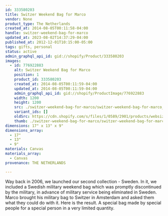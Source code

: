 ```yaml
---
id: 333580203
title: Switzer Weekend Bag for Marco
vendor: None
product_type: The Netherlands
created_at: 2014-08-05T00:11:58-04:00
handle: switzer-weekend-bag-for-marco
updated_at: 2023-08-02T14:37:29-04:00
published_at: 2012-12-01T10:15:00-05:00
tags: gifts, personal
status: active
admin_graphql_api_id: gid://shopify/Product/333580203
images:
  - id: 776922883
    alt: Switzer Weekend Bag for Marco
    position: 1
    product_id: 333580203
    created_at: 2014-08-05T00:11:59-04:00
    updated_at: 2014-08-05T00:11:59-04:00
    admin_graphql_api_id: gid://shopify/ProductImage/776922883
    width: 1200
    height: 1200
    src: ./switzer-weekend-bag-for-marco/switzer-weekend-bag-for-marco__0.jpg
    variant_ids: []
    oldSrc: https://cdn.shopify.com/s/files/1/0589/2901/products/websizebluebag.jpeg?v=1407211919
    thumb: ./switzer-weekend-bag-for-marco/switzer-weekend-bag-for-marco__0-thumb.jpg
dimensions: 17" x 13" x 9"
dimensions_array:
  - 17"
  - 13"
  - 9"
materials: Canvas
materials_array:
  - Canvas
provenance: THE NETHERLANDS

---
```


Way back in 2006, we launched our second collection - Sweden. In it, we included a Swedish military weekend bag which was promptly discontinued by the military, in advance of military service being eliminated in Sweden. Marco brought his military bag to Switzer in Amsterdam and asked them what they could do with it. Here is the result. A special bag made by special people for a special person in a very limited quantity.